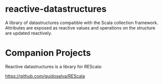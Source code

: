 reactive-datastructures
=======================

A library of datastructures compatible with the Scala collection framework. Attributes are exposed as reactive values and operations on the structure are updated reactively.


Companion Projects
========

Reactive datastructures is a library for REScala:

https://github.com/guidosalva/REScala


